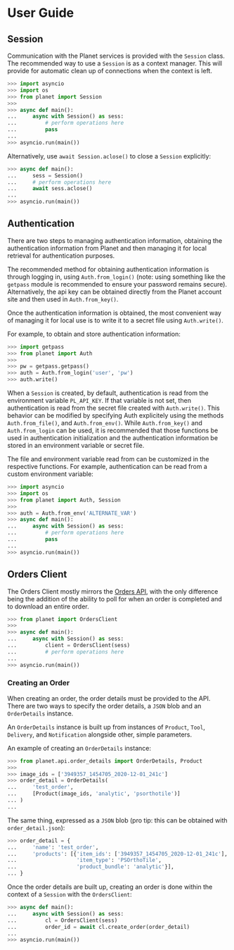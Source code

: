 # User Guide

## Session

Communication with the Planet services is provided with the `Session` class.
The recommended way to use a `Session` is as a context manager. This will
provide for automatic clean up of connections when the context is left.

```python
>>> import asyncio
>>> import os
>>> from planet import Session
>>>
>>> async def main():
...     async with Session() as sess:
...         # perform operations here
...         pass
...
>>> asyncio.run(main())

```

Alternatively, use `await Session.aclose()` to close a `Session` explicitly:

```python
>>> async def main():
...     sess = Session()
...     # perform operations here
...     await sess.aclose()
...
>>> asyncio.run(main())

```

## Authentication

There are two steps to managing authentication information, obtaining the
authentication information from Planet and then managing it for local retrieval
for authentication purposes.

The recommended method for obtaining authentication information is through
logging in, using `Auth.from_login()` (note: using something like the `getpass`
module is recommended to ensure your password remains secure). Alternatively,
the api key can be obtained directly from the Planet account site and then used
in `Auth.from_key()`.

Once the authentication information is obtained, the most convenient way of
managing it for local use is to write it to a secret file using `Auth.write()`.

For example, to obtain and store authentication information:

```python
>>> import getpass
>>> from planet import Auth
>>>
>>> pw = getpass.getpass()
>>> auth = Auth.from_login('user', 'pw')
>>> auth.write()

```

When a `Session` is created, by default, authentication is read from the
environment variable `PL_API_KEY`. If that variable is not set, then
authentication is read from the secret file created with `Auth.write()`.
This behavior can be modified by specifying Auth explicitely using the methods
`Auth.from_file()`, and `Auth.from_env()`. While `Auth.from_key()` and
`Auth.from_login` can be used, it is recommended that
those functions be used in authentication initialization and the authentication
information be stored in an environment variable or secret file.

The file and environment variable read from can be customized in the
respective functions. For example, authentication can be read from a custom
environment variable:

```python
>>> import asyncio
>>> import os
>>> from planet import Auth, Session
>>>
>>> auth = Auth.from_env('ALTERNATE_VAR')
>>> async def main():
...     async with Session() as sess:
...         # perform operations here
...         pass
...
>>> asyncio.run(main())

```

## Orders Client

The Orders Client mostly mirrors the
[Orders API](https://developers.planet.com/docs/orders/reference/#tag/Orders),
with the only difference being the addition of the ability to poll for when an
order is completed and to download an entire order.

```python
>>> from planet import OrdersClient
>>>
>>> async def main():
...     async with Session() as sess:
...         client = OrdersClient(sess)
...         # perform operations here
...
>>> asyncio.run(main())

```

### Creating an Order

When creating an order, the order details must be provided to the API. There
are two ways to specify the order details, a `JSON` blob and an `OrderDetails`
instance.

An `OrderDetails` instance is built up from instances of `Product`, `Tool`, 
`Delivery`, and `Notification` alongside other, simple parameters.

An example of creating an `OrderDetails` instance:

```python
>>> from planet.api.order_details import OrderDetails, Product
>>>
>>> image_ids = ['3949357_1454705_2020-12-01_241c']
>>> order_detail = OrderDetails(
...     'test_order',
...     [Product(image_ids, 'analytic', 'psorthotile')]
... )
...

```

The same thing, expressed as a `JSON` blob (pro tip: this can be obtained
with `order_detail.json`):

```python
>>> order_detail = {
...     'name': 'test_order',
...     'products': [{'item_ids': ['3949357_1454705_2020-12-01_241c'],
...                   'item_type': 'PSOrthoTile',
...                   'product_bundle': 'analytic'}],
... }

```

Once the order details are built up, creating an order is done within
the context of a `Session` with the `OrdersClient`:

```python
>>> async def main():
...     async with Session() as sess:
...         cl = OrdersClient(sess)
...         order_id = await cl.create_order(order_detail)
...
>>> asyncio.run(main())

```
